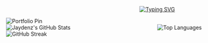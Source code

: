 <p  align="center">
<a href="https://git.io/typing-svg"><img src="https://readme-typing-svg.demolab.com?font=Fira+Code&size=30&pause=1000&color=3C8A0C&center=true&width=435&lines=Hello+There;Welcome+To+My+GitHub" alt="Typing SVG" /></a>
</h1>

  
<div style="display: grid; grid-template-columns: 400px 400px; grid-template-rows: auto auto auto; gap: 0; justify-content: center; max-width: 800px; margin: 0 auto;">
  <a style="grid-column: 1; grid-row: 1;">
    <img src="https://github-readme-stats.vercel.app/api/pin/?username=JaydenzKoci&repo=jaydenzkoci.github.io&theme=merko" alt="Portfolio Pin" />
  </a>
  <a style="grid-column: 1; grid-row: 2;">
    <img src="https://github-readme-stats.vercel.app/api?username=JaydenzKoci&show_icons=true&theme=merko&card_width=400&card_height=220" alt="Jaydenz's GitHub Stats" />
  </a>
  <a style="grid-column: 2; grid-row: 2;">
    <img src="https://github-readme-stats.vercel.app/api/top-langs/?username=JaydenzKoci&size_weight=0.5&count_weight=0.5&theme=merko&card_width=400" alt="Top Languages" />
  </a>
  <a style="grid-column: 1 / span 2; grid-row: 3;">
    <img src="https://streak-stats.demolab.com?user=JaydenzKoci&theme=merko&short_numbers=true&mode=weekly&card_width=800" alt="GitHub Streak" />
  </a>
</div>
